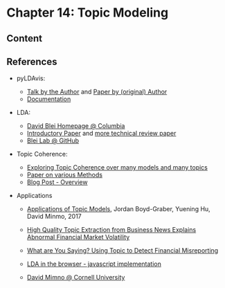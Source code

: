 # Chapter 14: Topic Modeling

## Content

## References


- pyLDAvis:
    - [Talk by the Author](https://speakerdeck.com/bmabey/visualizing-topic-models) and [Paper by (original) Author](http://www.aclweb.org/anthology/W14-3110)
    - [Documentation](http://pyldavis.readthedocs.io/en/latest/index.html)
- LDA:
    - [David Blei Homepage @ Columbia](http://www.cs.columbia.edu/~blei/)
    - [Introductory Paper](http://www.cs.columbia.edu/~blei/papers/Blei2012.pdf) and [more technical review paper](http://www.cs.columbia.edu/~blei/papers/BleiLafferty2009.pdf)
    - [Blei Lab @ GitHub](https://github.com/Blei-Lab)

- Topic Coherence:
    - [Exploring Topic Coherence over many models and many topics](https://www.aclweb.org/anthology/D/D12/D12-1087.pdf)
    - [Paper on various Methods](http://www.aclweb.org/anthology/N10-1012)
    - [Blog Post - Overview](http://qpleple.com/topic-coherence-to-evaluate-topic-models/)

- Applications

    - [Applications of Topic Models](https://mimno.infosci.cornell.edu/papers/2017_fntir_tm_applications.pdf), Jordan Boyd-Graber, Yuening Hu, David Minmo, 2017

    - [High Quality Topic Extraction from Business News Explains Abnormal Financial Market Volatility](https://www.ncbi.nlm.nih.gov/pmc/articles/PMC3675119/pdf/pone.0064846.pdf)
    - [What are You Saying? Using Topic to Detect Financial Misreporting](https://papers.ssrn.com/sol3/papers.cfm?abstract_id=2803733)

    - [LDA in the browser - javascript implementation](https://github.com/mimno/jsLDA)
    - [David Mimno @ Cornell University](https://mimno.infosci.cornell.edu/)
